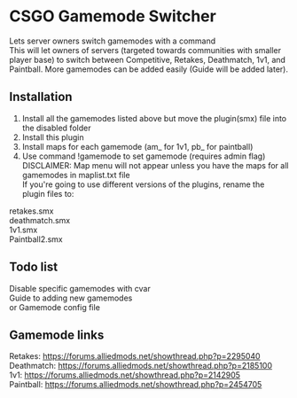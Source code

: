 # CSGO Gamemode Switcher
Lets server owners switch gamemodes with a command  
This will let owners of servers (targeted towards communities with smaller player base) to switch between Competitive, Retakes, Deathmatch, 1v1, and Paintball. More gamemodes can be added easily (Guide will be added later).  
## Installation  
1. Install all the gamemodes listed above but move the plugin(smx) file into the disabled folder
2. Install this plugin
3. Install maps for each gamemode (am_ for 1v1, pb_ for paintball)
4. Use command !gamemode to set gamemode (requires admin flag)  
DISCLAIMER: Map menu will not appear unless you have the maps for all gamemodes in maplist.txt file  
If you're going to use different versions of the plugins, rename the plugin files to:  
  
retakes.smx  
deathmatch.smx  
1v1.smx  
Paintball2.smx  
## Todo list  
Disable specific gamemodes with cvar  
Guide to adding new gamemodes  
or Gamemode config file  
## Gamemode links  
Retakes: https://forums.alliedmods.net/showthread.php?p=2295040  
Deathmatch: https://forums.alliedmods.net/showthread.php?p=2185100  
1v1: https://forums.alliedmods.net/showthread.php?p=2142905  
Paintball: https://forums.alliedmods.net/showthread.php?p=2454705  
